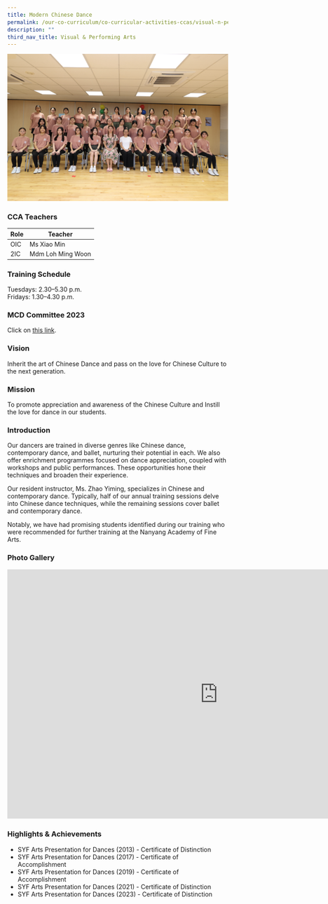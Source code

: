```yaml
---
title: Modern Chinese Dance
permalink: /our-co-curriculum/co-curricular-activities-ccas/visual-n-performing-arts/modern-chinese-dance/
description: ""
third_nav_title: Visual & Performing Arts
---
```

![](/images/2023_modern_chinese%20dance_01.jpg)

### CCA Teachers
| Role | Teacher |
|---|---|
| OIC | Ms Xiao Min |
| 2IC | Mdm Loh Ming Woon |

### Training Schedule 
Tuesdays: 2.30–5.30 p.m.<br>Fridays: 1.30–4.30 p.m.

### MCD Committee 2023
Click on [this link](https://docs.google.com/document/d/1Zfc8MherQNZwOMLOjuyA02bE4Za5rqxdMe4KS1CfaCM/edit?usp=sharing). 

### Vision 
Inherit the art of Chinese Dance and pass on the love for Chinese Culture to the next generation.

### Mission 
To promote appreciation and awareness of the Chinese Culture and Instill the love for dance in our students.

### Introduction 
Our dancers are trained in diverse genres like Chinese dance, contemporary dance, and ballet, nurturing their potential in each. We also offer enrichment programmes focused on dance appreciation, coupled with workshops and public performances. These opportunities hone their techniques and broaden their experience.

Our resident instructor, Ms. Zhao Yiming, specializes in Chinese and contemporary dance. Typically, half of our annual training sessions delve into Chinese dance techniques, while the remaining sessions cover ballet and contemporary dance.

Notably, we have had promising students identified during our training who were recommended for further training at the Nanyang Academy of Fine Arts.

### Photo Gallery 
<iframe src="https://docs.google.com/presentation/d/e/2PACX-1vSnculI8DPgyNAmypnd2qlhbGw13f6L9Nd97uVa7dN2Qcgm-hMc2u8x7uNYsRpEW56uQVUsIOi_Gmc9/embed?start=true&amp;loop=true&amp;delayms=3000" frameborder="0" width="960" height="569" allowfullscreen="true"></iframe>

### Highlights &amp; Achievements
- SYF Arts Presentation for Dances (2013) - Certificate of Distinction
- SYF Arts Presentation for Dances (2017)&nbsp;- Certificate of Accomplishment
- SYF Arts Presentation for Dances (2019)&nbsp;- Certificate of Accomplishment
- SYF Arts Presentation for Dances (2021)&nbsp;- Certificate of Distinction
- SYF Arts Presentation for Dances (2023)&nbsp;- Certificate of Distinction